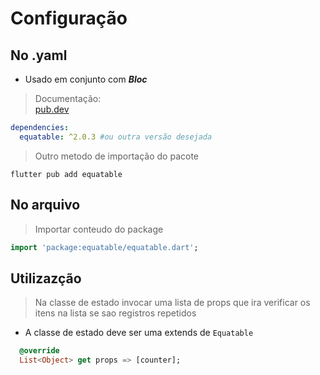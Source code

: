 # Configuração
## No .yaml
- Usado em conjunto com ***Bloc***
>Documentação: <br>
[pub.dev](https://pub.dev/packages/equatable)<br>
```yaml
dependencies:
  equatable: ^2.0.3 #ou outra versão desejada
```
>Outro metodo de importação do pacote
```
flutter pub add equatable
```
## No arquivo
>Importar conteudo do package
```dart
import 'package:equatable/equatable.dart';
```
## Utilizazção
>Na classe de estado invocar uma lista de props que ira verificar os itens na lista se sao registros repetidos
- A classe de estado deve ser uma extends de ```Equatable```
```dart
  @override
  List<Object> get props => [counter];
  ```
